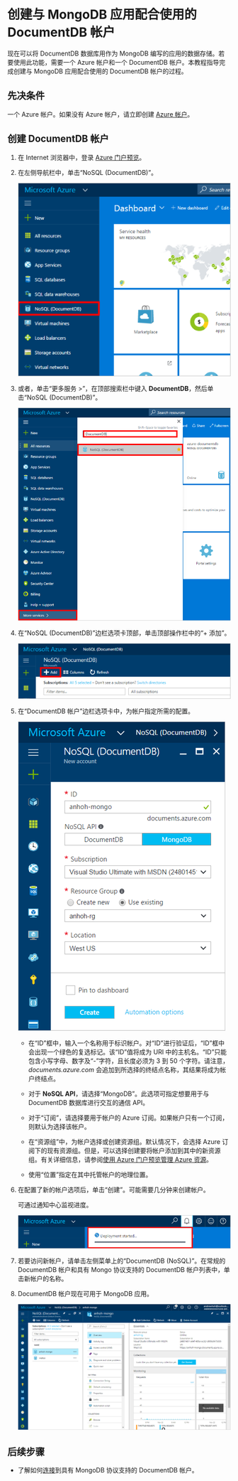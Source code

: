 <properties
    pageTitle="创建与 MongoDB 应用配合使用的 DocumentDB 帐户 | Azure"
    description="使用本教程了解如何创建具有 MongoDB 协议支持的 DocumentDB 帐户（目前以预览版提供）。"
    keywords="mongodb 应用, mongodb 应用"
    services="documentdb"
    author="AndrewHoh"
    manager="jhubbard"
    editor=""
    documentationcenter="" />
<tags
    ms.assetid="413f3ae1-a68e-43be-b0d7-fa2987644f3e"
    ms.service="documentdb"
    ms.workload="data-services"
    ms.tgt_pltfrm="na"
    ms.devlang="na"
    ms.topic="article"
    ms.date="11/24/2016"
    wacn.date="01/23/2017"
    ms.author="anhoh" />  


# 创建与 MongoDB 应用配合使用的 DocumentDB 帐户
现在可以将 DocumentDB 数据库用作为 MongoDB 编写的应用的数据存储。若要使用此功能，需要一个 Azure 帐户和一个 DocumentDB 帐户。本教程指导完成创建与 MongoDB 应用配合使用的 DocumentDB 帐户的过程。

## 先决条件
一个 Azure 帐户。如果没有 Azure 帐户，请立即创建 [Azure 帐户](/pricing/1rmb-trial/)。
## 创建 DocumentDB 帐户

1. 在 Internet 浏览器中，登录 [Azure 门户预览](https://portal.azure.cn)。
2. 在左侧导航栏中，单击“NoSQL \(DocumentDB\)”。

    ![突出显示 DocumentDB NoSQL 条目的门户左侧导航栏的屏幕截图](./media/documentdb-create-mongodb-account/portalleftnav.png)  


3. 或者，单击“更多服务 \>”，在顶部搜索栏中键入 **DocumentDB**，然后单击“NoSQL \(DocumentDB\)”。

    ![正在搜索 DocumentDB NoSQL 条目的“更多服务”边栏选项卡的屏幕截图](./media/documentdb-create-mongodb-account/more-services-search.PNG)  


4. 在“NoSQL \(DocumentDB\)”边栏选项卡顶部，单击顶部操作栏中的“+ 添加”。

    ![“DocumentDB NoSQL”资源边栏选项卡上的“添加”按钮的屏幕截图](./media/documentdb-create-mongodb-account/add-documentdb-account.png)  


5. 在“DocumentDB 帐户”边栏选项卡中，为帐户指定所需的配置。

	![新建具有 MongoDB 协议支持的 DocumentDB 的边栏选项卡屏幕截图](./media/documentdb-create-mongodb-account/create-documentdb-mongodb-account.PNG)

    - 在“ID”框中，输入一个名称用于标识帐户。对“ID”进行验证后，“ID”框中会出现一个绿色的复选标记。该“ID”值将成为 URI 中的主机名。“ID”只能包含小写字母、数字及“-”字符，且长度必须为 3 到 50 个字符。请注意， *documents.azure.com* 会追加到所选择的终结点名称，其结果将成为帐户终结点。

    - 对于 **NoSQL API**，请选择“MongoDB”。此选项可指定想要用于与 DocumentDB 数据库进行交互的通信 API。

    - 对于“订阅”，请选择要用于帐户的 Azure 订阅。如果帐户只有一个订阅，则默认为选择该帐户。

    - 在“资源组”中，为帐户选择或创建资源组。默认情况下，会选择 Azure 订阅下的现有资源组。但是，可以选择创建要将帐户添加到其中的新资源组。有关详细信息，请参阅[使用 Azure 门户预览管理 Azure 资源](/documentation/articles/resource-group-portal/)。

    - 使用“位置”指定在其中托管帐户的地理位置。

6. 在配置了新的帐户选项后，单击“创建”。可能需要几分钟来创建帐户。

   可通过通知中心监视进度。

   ![显示正在创建 DocumentDB 帐户的通知中心的屏幕截图](./media/documentdb-create-mongodb-account/create-documentdb-mongodb-deployment-status.png)  


7. 若要访问新帐户，请单击左侧菜单上的“DocumentDB \(NoSQL\)”。在常规的 DocumentDB 帐户和具有 Mongo 协议支持的 DocumentDB 帐户列表中，单击新帐户的名称。
8. DocumentDB 帐户现在可用于 MongoDB 应用。

   ![默认帐户边栏选项卡的屏幕截图](./media/documentdb-create-mongodb-account/defaultaccountblade.png)  


## 后续步骤
- 了解如何[连接](/documentation/articles/documentdb-connect-mongodb-account/)到具有 MongoDB 协议支持的 DocumentDB 帐户。

<!---HONumber=Mooncake_0109_2017-->
<!---Update_Description: wording update -->
